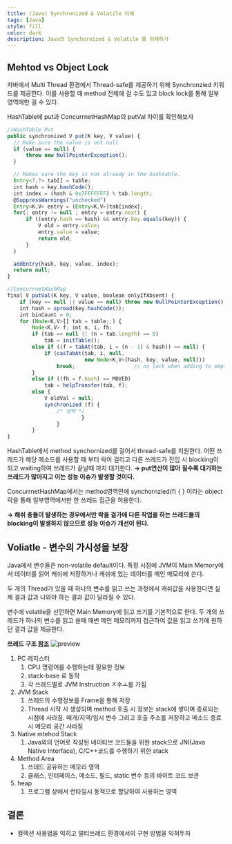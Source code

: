 ```yaml
---
title: (Java) Synchronized & Volatile 이해
tags: [Java]
style: fill
color: dark
description: Java의 Synchornized & Volatile 를 이해하기
---
```


## Mehtod vs Object Lock
자바에서 Multi Thread 환경에서 Thread-safe를 제공하기 위해 Synchronzied 키워드를 제공한다. 이를 사용할 때 method 전체에 걸 수도 있고 block lock를 통해 일부 영역에만 걸 수 있다.

HashTable에 put과 ConcurrnetHashMap의 putVal 차이를 확인해보자
```javascript
//HashTable Put
public synchronized V put(K key, V value) {
  // Make sure the value is not null
  if (value == null) {
      throw new NullPointerException();
  }

  // Makes sure the key is not already in the hashtable.
  Entry<?,?> tab[] = table;
  int hash = key.hashCode();
  int index = (hash & 0x7FFFFFFF) % tab.length;
  @SuppressWarnings("unchecked")
  Entry<K,V> entry = (Entry<K,V>)tab[index];
  for(; entry != null ; entry = entry.next) {
      if ((entry.hash == hash) && entry.key.equals(key)) {
          V old = entry.value;
          entry.value = value;
          return old;
      }
  }

  addEntry(hash, key, value, index);
  return null;
}

//ConcurrnetHashMap
final V putVal(K key, V value, boolean onlyIfAbsent) {
    if (key == null || value == null) throw new NullPointerException();
    int hash = spread(key.hashCode());
    int binCount = 0;
    for (Node<K,V>[] tab = table;;) {
        Node<K,V> f; int n, i, fh;
        if (tab == null || (n = tab.length) == 0)
            tab = initTable();
        else if ((f = tabAt(tab, i = (n - 1) & hash)) == null) {
            if (casTabAt(tab, i, null,
                         new Node<K,V>(hash, key, value, null)))
                break;                   // no lock when adding to empty bin
        }
        else if ((fh = f.hash) == MOVED)
            tab = helpTransfer(tab, f);
        else {
            V oldVal = null;
            synchronized (f) {
                /* 생략 */
						}
				}
		}
}
```
HashTable에서 method synchornized를 걸어서 thread-safe를 지원한다. 어떤 쓰레드가 해당 메소드를 사용할 때 부터 락이 걸리고 다른 쓰레드가 진입 시 blocking이 되고 waiting하여 쓰레드가 끝날때 까지 대기한다. **→ put연산이 많아 질수록 대기하는 쓰레드가 많아지고 이는 성능 이슈가 발생할 것이다.**

ConcurrnetHashMap에서는 method영역안에 synchornzied(f) { } 이라는 object 락을 통해 일부영역에서만 한 쓰레드 접근을 허용한다.

**→ 해쉬 충돌이 발생하는 경우에서만 락을 걸가에 다른 작업을 하는 쓰레드들의 blocking이 발생하지 않으므로 성능 이슈가 개선이 된다.**


## Voliatle - 변수의 가시성을 보장
Java에서 변수들은 non-volatile default이다. 특정 시점에 JVM이 Main Memory에서 데이터를 읽어 캐쉬에 저장하거나 캐쉬에 있는 데이터를 메인 메모리에 쓴다.

두 개의 Thread가 있을 때 하나의 변수를 읽고 쓰는 과정에서 캐쉬값을 사용한다면 실제 결과 값과 나와야 하는 결과 값이 달라질 수 있다.

변수에 volatile을 선언하면 Main Memory에 읽고 쓰기를 기본적으로 한다. 두 개의 쓰레드가 하나의 변수를 읽고 쓸때 매번 메인 메모리까지 접근하여 값을 읽고 쓰기에 원하던 결과 값을 제공한다.

**쓰레드 구조 [참조](https://velog.io/@recordsbeat/스레드-도대체-무엇이길래)**
![preview](https://media.vlpt.us/images/recordsbeat/post/3124166f-4866-4c78-ad36-12ab04eb08ac/image.png)
1. PC 레지스터
    1. CPU 명령어를 수행하는데 필요한 정보
    2. stack-base 로 동작
    3. 각 쓰레드별로 JVM Instruction ㅈ수ㅗ를 가짐
2. JVM Stack
    1. 쓰레드의 수행정보를 Frame을 통해 저장
    2. Thread 시작 시 생성되며 method 호출 시 정보는 stack에 쌓이며 종료되는 시점에 사라짐. 매개/지역/임시 변수 그리고 호출 주소를 저장하고 메소드 종료시 메모리 공간 사라짐
3. Native mtehod Stack
    1. Java외의 언어로 작성된 네이티브 코드들을 위한 stack으로 JNI(Java Native Interface), C/C++코드를 수행하기 위한 stack
4. Method Area
    1. 쓰데드 공유하는 메모리 영역
    2. 클래스, 인터페이스, 메소드, 필드, static 변수 등의 바이트 코드 보관
5. heap
    1. 프로그램 상에서 런타임시 동적으로 할당하여 사용하는 영역

## 결론
- 컬렉션 사용법을 익히고 멀티쓰레드 환경에서의 구현 방법을 익혀두자
